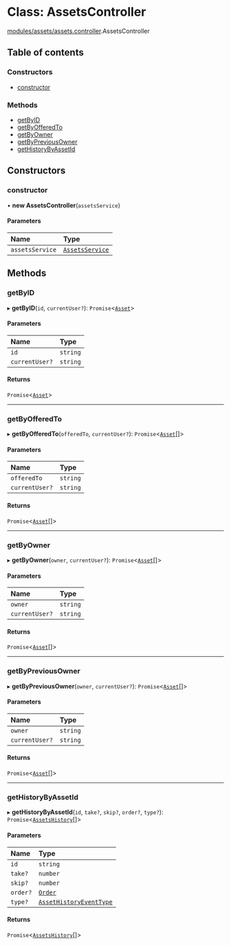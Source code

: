 # Class: AssetsController

[modules/assets/assets.controller](../modules/modules_assets_assets_controller.md).AssetsController

## Table of contents

### Constructors

- [constructor](modules_assets_assets_controller.AssetsController.md#constructor)

### Methods

- [getByID](modules_assets_assets_controller.AssetsController.md#getbyid)
- [getByOfferedTo](modules_assets_assets_controller.AssetsController.md#getbyofferedto)
- [getByOwner](modules_assets_assets_controller.AssetsController.md#getbyowner)
- [getByPreviousOwner](modules_assets_assets_controller.AssetsController.md#getbypreviousowner)
- [getHistoryByAssetId](modules_assets_assets_controller.AssetsController.md#gethistorybyassetid)

## Constructors

### constructor

• **new AssetsController**(`assetsService`)

#### Parameters

| Name | Type |
| :------ | :------ |
| `assetsService` | [`AssetsService`](modules_assets_assets_service.AssetsService.md) |

## Methods

### getByID

▸ **getByID**(`id`, `currentUser?`): `Promise`<[`Asset`](modules_assets_assets_entity.Asset.md)\>

#### Parameters

| Name | Type |
| :------ | :------ |
| `id` | `string` |
| `currentUser?` | `string` |

#### Returns

`Promise`<[`Asset`](modules_assets_assets_entity.Asset.md)\>

___

### getByOfferedTo

▸ **getByOfferedTo**(`offeredTo`, `currentUser?`): `Promise`<[`Asset`](modules_assets_assets_entity.Asset.md)[]\>

#### Parameters

| Name | Type |
| :------ | :------ |
| `offeredTo` | `string` |
| `currentUser?` | `string` |

#### Returns

`Promise`<[`Asset`](modules_assets_assets_entity.Asset.md)[]\>

___

### getByOwner

▸ **getByOwner**(`owner`, `currentUser?`): `Promise`<[`Asset`](modules_assets_assets_entity.Asset.md)[]\>

#### Parameters

| Name | Type |
| :------ | :------ |
| `owner` | `string` |
| `currentUser?` | `string` |

#### Returns

`Promise`<[`Asset`](modules_assets_assets_entity.Asset.md)[]\>

___

### getByPreviousOwner

▸ **getByPreviousOwner**(`owner`, `currentUser?`): `Promise`<[`Asset`](modules_assets_assets_entity.Asset.md)[]\>

#### Parameters

| Name | Type |
| :------ | :------ |
| `owner` | `string` |
| `currentUser?` | `string` |

#### Returns

`Promise`<[`Asset`](modules_assets_assets_entity.Asset.md)[]\>

___

### getHistoryByAssetId

▸ **getHistoryByAssetId**(`id`, `take?`, `skip?`, `order?`, `type?`): `Promise`<[`AssetsHistory`](modules_assets_assets_entity.AssetsHistory.md)[]\>

#### Parameters

| Name | Type |
| :------ | :------ |
| `id` | `string` |
| `take?` | `number` |
| `skip?` | `number` |
| `order?` | [`Order`](../enums/modules_assets_assets_types.Order.md) |
| `type?` | [`AssetHistoryEventType`](../enums/modules_assets_assets_event.AssetHistoryEventType.md) |

#### Returns

`Promise`<[`AssetsHistory`](modules_assets_assets_entity.AssetsHistory.md)[]\>
